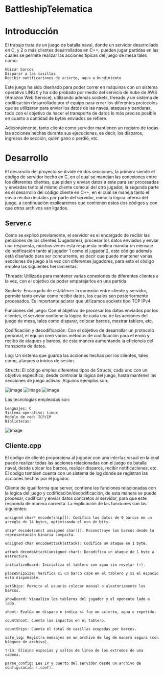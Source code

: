 # BattleshipTelematica

# Introducción

El trabajo trata de un juego de batalla naval, donde un servidor desarrollado en C, y 2 o más clientes desarrollados en C++, pueden jugar partidas en las cuales se permite realizar las acciones típicas del juego de mesa tales como:

    Ubicar barcos
    Disparar a las casillas
    Recibir notificaciones de acierto, agua o hundimiento

Este juego ha sido diseñado para poder correr en máquinas con un sistema operativo LINUX y ha sido probado por medio del servicio de nube de AWS (Amazon Web Service), utilizando además sockets, threads y un sistema de codificación desarrollado por el equipo para crear los diferentes protocolos que se utilizaran para enviar los datos de las naves, ataques y banderas, todo con el objetivo de hacer el transporte de datos lo más preciso posible en cuanto a cantidad de bytes enviados se refiere.

Adicionalmente, tanto cliente como servidor mantienen un registro de todas las acciones hechas durante sus ejecuciones, es decir, los disparos, ingresos de sección, quién gano o perdió, etc.

# Desarrollo

El desarrollo del proyecto se divide en dos secciones, la primera siendo el código de servidor hecho en C, en el cual se manejan las conexiones entre los diferentes clientes, que piden y envían datos a este para ser procesadas y enviadas tanto al mismo cliente como al del otro jugador, la segunda parte es el desarrollo del código cliente en C++, en el cual se maneja tanto el envío recibo de datos por parte del servidor, como la lógica interna del juego, a continuación explicaremos que contienen estos dos códigos y con que otros archivos van ligados.

## Server.c

Como se explicó previamente, el servidor es el encargado de recibir las peticiones de los clientes (Jugadores), procesar los datos enviados y enviar una respuesta, muchas veces esta respuesta implica mandar un mensaje de notificación tanto al jugador 1 como el jugador 2, este código además está diseñado para ser concurrente, es decir que puede mantener varias secciones de juego a la vez con diferentes jugadores, para esto el código emplea las siguientes herramientas:

Threads: Utilizada para mantener varias conexiones de diferentes clientes a la vez, con el objetivo de poder emparejarlos en una partida

Sockets: Encargado de establecer la conexión entre cliente y servidor, permite tanto enviar como recibir datos, los cuales son posteriormente procesados. Es importante aclarar que utilizamos sockets tipo TCP IPv4

Funciones del juego: Con el objetivo de procesar los datos enviados por los clientes, el servidor contiene la lógica de cada una de las acciones del juego de mesa, tales como disparar, colocar barcos, mostrar tablero, etc.

Codificación y decodificación: Con el objetivo de desarrollar un protocolo personal, el equipo creó varios métodos de codificación para el envío y recibo de ataques y barcos, de esta manera aumentando la eficiencia del transporte de datos.

Log: Un sistema que guarda las acciones hechas por los clientes, tales como, ataques o inicios de sesión.

Structs: El código emplea diferentes tipos de Structs, cada uno con un objetivo específico, desde controlar la lógica del juego, hasta mantener las secciones de juego activas. Algunos ejemplos son:


![image](https://github.com/user-attachments/assets/feba0a4f-44e6-46be-b20f-adb5d1f6be10)
![image](https://github.com/user-attachments/assets/9788f31c-0b60-491c-b08f-55e240582a67)
![image](https://github.com/user-attachments/assets/e946fee6-73de-4158-84c9-8ee880df9142)


Las tecnologias empleadas son:

    Lenguajes: C
    Sistema operativo: Linux
    Modelo de red: TCP/IP
    Bibliotecas:
![image](https://github.com/user-attachments/assets/eb579cb3-4227-4f71-9ffd-580c37aabfe8)



## Cliente.cpp

El codigo de cliente proporciona al jugador con una interfaz visual en la cual puede realizar todas las acciones relacionadas con el juego de batalla naval, desde ubicar los barcos, realizar disparos, recibir notificaciones, etc. El codigo tambien cuenta con un sistema de log donde se registran las acciones hechas por el jugador.

Cliente de igual forma que server, contiene las funciones relacionadas con la logica del juego y codificación/decodificación, de esta manera se puede procesar, codificar y enviar datos concretos al servidor, para que este responda de manera correcta. La explicación de las funciones son las siguientes:

    unsigned char* encode(ship[]): Codifica los datos de 9 barcos en un arreglo de 14 bytes, optimizando el uso de bits.
    
    ship* decode(const unsigned char[]): Reconstruye los barcos desde la representación binaria compacta.
    
    unsigned char encodeAttack(attack): Codifica un ataque en 1 byte.
    
    attack decodeAttack(unsigned char): Decodifica un ataque de 1 byte a estructura.

    initializeBoard: Inicializa el tablero con agua sin revelar (~).

    placeShipSize: Verifica si un barco cabe en el tablero y si el espacio está disponible.
    
    setShips: Permite al usuario colocar manual o aleatoriamente los barcos.
    
    showBoard: Visualiza los tableros del jugador y el oponente lado a lado.

    shoot: Evalúa un disparo e indica si fue un acierto, agua o repetido.

    countShoot: Cuenta los impactos en el tablero.
    
    countShips: Cuenta el total de casillas ocupadas por barcos.

    safe_log: Registra mensajes en un archivo de log de manera segura (con bloqueo de archivo).

    trim: Elimina espacios y saltos de línea de los extremos de una cadena.
    
    parse_config: Lee IP y puerto del servidor desde un archivo de configuración (.conf).
      

    
